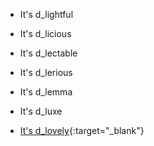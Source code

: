 - It's d_lightful  
- It's d_licious  
- It's d_lectable  
- It's d_lerious  
- It's d_lemma  
- It's d_luxe  
  
- [It's d_lovely](https://www.youtube.com/watch?v=z2uiP0-VF78){:target="_blank"}
